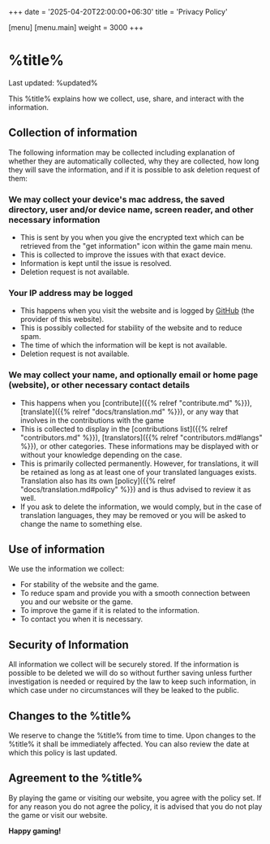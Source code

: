 +++
date = '2025-04-20T22:00:00+06:30'
title = 'Privacy Policy'

[menu]
  [menu.main]
    weight = 3000
+++
# %title%
Last updated: %updated%

This %title% explains how we collect, use, share, and interact with the information.

## Collection of information
The following information may be collected including explanation of whether they are automatically collected, why they are collected, how long they will save the information, and if it is possible to ask deletion request of them:

### We may collect your device's mac address, the saved directory, user and/or device name, screen reader, and other necessary information
- This is sent by you when you give the encrypted text which can be retrieved from the "get information" icon within the game main menu.
- This is collected to improve the issues with that exact device.
- Information is kept until the issue is resolved.
- Deletion request is not available.

### Your IP address may be logged
- This happens when you visit the website and is logged by [GitHub](https://github.com) (the provider of this website).
- This is possibly collected for stability of the website and to reduce spam.
- The time of which the information will be kept is not available.
- Deletion request is not available.

### We may collect your name, and optionally email or home page (website), or other necessary contact details
- This happens when you [contribute]({{% relref "contribute.md" %}}), [translate]({{% relref "docs/translation.md" %}}), or any way that involves in the contributions with the game
- This is collected to display in the [contributions list]({{% relref "contributors.md" %}}), [translators]({{% relref "contributors.md#langs" %}}), or other categories. These informations may be displayed with or without your knowledge depending on the case.
- This is primarily collected permanently. However, for translations, it will be retained as long as at least one of your translated languages exists. Translation also has its own [policy]({{% relref "docs/translation.md#policy" %}}) and is thus advised to review it as well.
- If you ask to delete the information, we would comply, but in the case of translation languages, they may be removed or you will be asked to change the name to something else.

## Use of information
We use the information we collect:
- For stability of the website and the game.
- To reduce spam and provide you with a smooth connection between you and our website or the game.
- To improve the game if it is related to the information.
- To contact you when it is necessary.

## Security of Information
All information we collect will be securely stored. If the information is possible to be deleted we will do so without further saving unless further investigation is needed or required by the law to keep such information, in which case under no circumstances will they be leaked to the public.

## Changes to the %title%
We reserve to change the %title% from time to time. Upon changes to the %title% it shall be immediately affected. You can also review the date at which this policy is last updated.

## Agreement to the %title%
By playing the game or visiting our website, you agree with the policy set. If for any reason you do not agree the policy, it is advised that you do not play the game or visit our website.

**Happy gaming!**